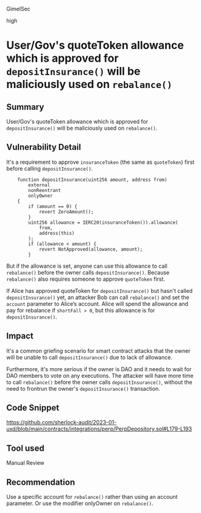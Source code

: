 GimelSec

high

# User/Gov's quoteToken allowance which is approved for `depositInsurance()` will be maliciously used on `rebalance()`

## Summary

User/Gov's quoteToken allowance which is approved for `depositInsurance()` will be maliciously used on `rebalance()`.

## Vulnerability Detail

It's a requirement to approve `insuranceToken` (the same as `quoteToken`) first before calling `depositInsurance()`.

```solidity
    function depositInsurance(uint256 amount, address from)
        external
        nonReentrant
        onlyOwner
    {
        if (amount == 0) {
            revert ZeroAmount();
        }
        uint256 allowance = IERC20(insuranceToken()).allowance(
            from,
            address(this)
        );
        if (allowance < amount) {
            revert NotApproved(allowance, amount);
        }
```

But if the allowance is set, anyone can use this allowance to call `rebalance()` before the owner calls `depositInsurance()`. Because `rebalance()` also requires someone to approve `quoteToken` first.

If Alice has approved quoteToken for `depositInsurance()` but hasn't called `depositInsurance()` yet, an attacker Bob can call `rebalance()` and set the `account` parameter to Alice’s account. Alice will spend the allowance and pay for rebalance if `shortFall > 0`, but this allowance is for `depositInsurance()`.

## Impact

It's a common griefing scenario for smart contract attacks that the owner will be unable to call `depositInsurance()` due to lack of allowance.

Furthermore, it's more serious if the owner is DAO and it needs to wait for DAO members to vote on any executions. The attacker will have more time to call `rebalance()` before the owner calls `depositInsurance()`, without the need to frontrun the owner's `depositInsurance()` transaction.

## Code Snippet

https://github.com/sherlock-audit/2023-01-uxd/blob/main/contracts/integrations/perp/PerpDepository.sol#L179-L193

## Tool used

Manual Review

## Recommendation

Use a specific account for `rebalance()` rather than using an account parameter.
Or use the modifier onlyOwner on `rebalance()`.
